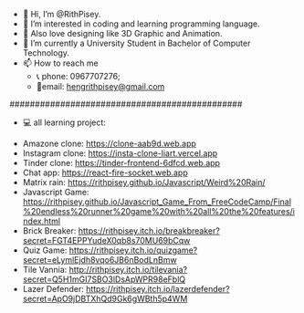 - 👋 Hi, I’m @RithPisey.
- 👀 I’m interested in coding and learning programming language.
- 🎨 Also love designing like 3D Graphic and Animation.
- 🌱 I’m currently a University Student in Bachelor of Computer Technology.
- 📫 How to reach me 
     + 📞 phone: 0967707276;
     + 📧email: hengrithpisey@gmail.com



##############################################

- 💻 all learning project:
 + Amazone clone: https://clone-aab9d.web.app
 + Instagram clone: https://insta-clone-liart.vercel.app
 + Tinder clone: https://tinder-frontend-6dfcd.web.app
 + Chat app: https://react-fire-socket.web.app
 + Matrix rain: https://rithpisey.github.io/Javascript/Weird%20Rain/
 + Javascript Game: https://rithpisey.github.io/Javascript_Game_From_FreeCodeCamp/Final%20endless%20runner%20game%20with%20all%20the%20features/index.html
 + Brick Breaker: https://rithpisey.itch.io/breakbreaker?secret=FGT4EPPYudeX0qb8s70MU69bCqw
 + Quiz Game: https://rithpisey.itch.io/quizgame?secret=eLymlEjdh8vqo6JB6nBodLnBmw
 + Tile Vannia: http://rithpisey.itch.io/tilevania?secret=Q5H1mGI7SBO3lDsApWPR98eFblQ
 + Lazer Defender: https://rithpisey.itch.io/lazerdefender?secret=ApO9jDBTXhQd9Gk6gWBth5p4WM
